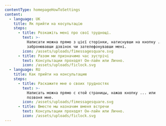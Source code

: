 ```yaml
---
contentType: homepageHowToSettings
content:
  - language: UK
    title: Як прийти на косультацію
    steps:
      - title: Розкажіть мені про свої труднощі.
        text: >-
          Написати можна прямо з цієї сторінки, натиснувши на кнопку ... або
          забронювавши дзвінок чи зателефонувавши мені.
        icon: /assets/uploads/fimessagesquare.svg
      - title: Разом ми призначимо час зустрічі
        text: Консультации проходят Он-лайн или Лично.
        icon: /assets/uploads/ficlock.svg
  - language: RU
    title: Как прийти на консультацию
    steps:
      - title: Раскажите мне о своих трудностях
        text: >-
          Написать можна прямо с єтой страницы, нажав кнопку ... или
          позвоня мне.
        icon: /assets/uploads/fimessagesquare.svg
      - title: Вместе мы назначим вменя встречи
        text: Консультации проходят Он-лайн или Лично.
        icon: /assets/uploads/ficlock.svg
---
```

